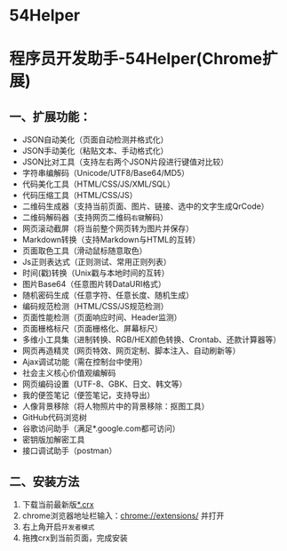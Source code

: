 # 54Helper
程序员开发助手-54Helper(Chrome扩展)
=============================

## 一、扩展功能：
- JSON自动美化（页面自动检测并格式化）
- JSON手动美化（粘贴文本、手动格式化）
- JSON比对工具（支持左右两个JSON片段进行键值对比较）
- 字符串编解码（Unicode/UTF8/Base64/MD5）
- 代码美化工具（HTML/CSS/JS/XML/SQL）
- 代码压缩工具（HTML/CSS/JS）
- 二维码生成器（支持当前页面、图片、链接、选中的文字生成QrCode）
- 二维码解码器（支持网页二维码`右键`解码）
- 网页滚动截屏（将当前整个网页转为图片并保存）
- Markdown转换（支持Markdown与HTML的互转）
- 页面取色工具（滑动鼠标随意取色）
- Js正则表达式（正则测试、常用正则列表）
- 时间(戳)转换（Unix戳与本地时间的互转）
- 图片Base64（任意图片转DataURI格式）
- 随机密码生成（任意字符、任意长度、随机生成）
- 编码规范检测（HTML/CSS/JS规范检测）
- 页面性能检测（页面响应时间、Header监测）
- 页面栅格标尺（页面栅格化、屏幕标尺）
- 多维小工具集（进制转换、RGB/HEX颜色转换、Crontab、还款计算器等）
- 网页再造精灵（网页特效、网页定制、脚本注入、自动刷新等）
- Ajax调试功能（需在控制台中使用）
- 社会主义核心价值观编解码
- 网页编码设置（UTF-8、GBK、日文、韩文等）
- 我的便签笔记（便签笔记，支持导出）
- 人像背景移除（将人物照片中的背景移除：抠图工具）
- GitHub代码浏览树
- 谷歌访问助手（满足*.google.com都可访问）
- 密钥版加解密工具
- 接口调试助手（postman）

## 二、安装方法 
1. 下载当前最新版[*.crx](https://github.com/lijian17/54Helper/releases)
1. chrome浏览器地址栏输入：[chrome://extensions/](chrome://extensions/) 并打开
2. 右上角开启`开发者模式`
3. 拖拽crx到当前页面，完成安装
